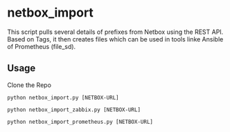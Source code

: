 # netbox_import
This script pulls several details of prefixes from Netbox using the REST API. 
Based on Tags, it then creates files which can be used in tools linke Ansible of Prometheus (file_sd).


## Usage
Clone the Repo
```
python netbox_import.py [NETBOX-URL]

python netbox_import_zabbix.py [NETBOX-URL]

python netbox_import_prometheus.py [NETBOX-URL]
```

